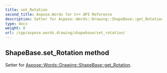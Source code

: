 ```yaml
---
title: set_Rotation
second_title: Aspose.Words for C++ API Reference
description: Setter for Aspose::Words::Drawing::ShapeBase::get_Rotation. 
type: docs
weight: 0
url: /cpp/aspose.words.drawing/shapebase/set_rotation/
---
```

## ShapeBase.set_Rotation method


Setter for [Aspose::Words::Drawing::ShapeBase::get_Rotation](./get_rotation/).

